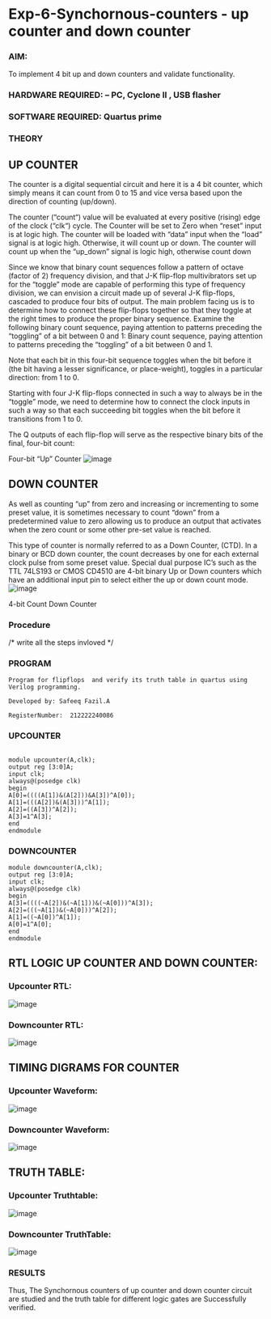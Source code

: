 # Exp-6-Synchornous-counters - up counter and down counter 
### AIM: 
To implement 4 bit up and down counters and validate  functionality.
### HARDWARE REQUIRED: – PC, Cyclone II , USB flasher
### SOFTWARE REQUIRED: Quartus prime
### THEORY 

## UP COUNTER 
The counter is a digital sequential circuit and here it is a 4 bit counter, which simply means it can count from 0 to 15 and vice versa based upon the direction of counting (up/down). 

The counter (“count“) value will be evaluated at every positive (rising) edge of the clock (“clk“) cycle.
The Counter will be set to Zero when “reset” input is at logic high.
The counter will be loaded with “data” input when the “load” signal is at logic high. Otherwise, it will count up or down.
The counter will count up when the “up_down” signal is logic high, otherwise count down

Since we know that binary count sequences follow a pattern of octave (factor of 2) frequency division, and that J-K flip-flop multivibrators set up for the “toggle” mode are capable of performing this type of frequency division, we can envision a circuit made up of several J-K flip-flops, cascaded to produce four bits of output.
The main problem facing us is to determine how to connect these flip-flops together so that they toggle at the right times to produce the proper binary sequence.
Examine the following binary count sequence, paying attention to patterns preceding the “toggling” of a bit between 0 and 1:
Binary count sequence, paying attention to patterns preceding the “toggling” of a bit between 0 and 1.

Note that each bit in this four-bit sequence toggles when the bit before it (the bit having a lesser significance, or place-weight), toggles in a particular direction: from 1 to 0.



 
 

Starting with four J-K flip-flops connected in such a way to always be in the “toggle” mode, we need to determine how to connect the clock inputs in such a way so that each succeeding bit toggles when the bit before it transitions from 1 to 0.

The Q outputs of each flip-flop will serve as the respective binary bits of the final, four-bit count:

 
 

Four-bit “Up” Counter
![image](https://user-images.githubusercontent.com/36288975/169644758-b2f4339d-9532-40c5-af40-8f4f8c942e2c.png)



## DOWN COUNTER 

As well as counting “up” from zero and increasing or incrementing to some preset value, it is sometimes necessary to count “down” from a predetermined value to zero allowing us to produce an output that activates when the zero count or some other pre-set value is reached.

This type of counter is normally referred to as a Down Counter, (CTD). In a binary or BCD down counter, the count decreases by one for each external clock pulse from some preset value. Special dual purpose IC’s such as the TTL 74LS193 or CMOS CD4510 are 4-bit binary Up or Down counters which have an additional input pin to select either the up or down count mode.
![image](https://user-images.githubusercontent.com/36288975/169644844-1a14e123-7228-4ed8-81a9-eb937dff4ac8.png)


4-bit Count Down Counter
### Procedure
/* write all the steps invloved */



### PROGRAM 
```
Program for flipflops  and verify its truth table in quartus using Verilog programming.

Developed by: Safeeq Fazil.A

RegisterNumber:  212222240086
```

### UPCOUNTER
```

module upcounter(A,clk);
output reg [3:0]A;
input clk;
always@(posedge clk)
begin
A[0]=((((A[1])&(A[2]))&A[3])^A[0]);
A[1]=(((A[2])&(A[3]))^A[1]);
A[2]=((A[3])^A[2]);
A[3]=1^A[3];
end
endmodule

```

### DOWNCOUNTER
```
module downcounter(A,clk);
output reg [3:0]A;
input clk;
always@(posedge clk)
begin
A[3]=((((~A[2])&(~A[1]))&(~A[0]))^A[3]);
A[2]=(((~A[1])&(~A[0]))^A[2]);
A[1]=((~A[0])^A[1]);
A[0]=1^A[0];
end
endmodule

```





## RTL LOGIC UP COUNTER AND DOWN COUNTER:

### Upcounter RTL:

![image](https://github.com/Safeeq-Fazil/Exp-7-Synchornous-counters-/assets/118680361/e64c714d-052c-4711-a7c3-86e2e7eff1e8)

### Downcounter RTL:

![image](https://github.com/Safeeq-Fazil/Exp-7-Synchornous-counters-/assets/118680361/8d0fe969-82f2-4f47-88f6-e900700d5419)


## TIMING DIGRAMS FOR COUNTER  

### Upcounter Waveform:

![image](https://github.com/Safeeq-Fazil/Exp-7-Synchornous-counters-/assets/118680361/eb3a0404-abd7-401d-9d6f-fa3c74914293)

### Downcounter Waveform:

![image](https://github.com/Safeeq-Fazil/Exp-7-Synchornous-counters-/assets/118680361/8aba5a67-bce6-4f80-b0d3-ff8063953efe)

## TRUTH TABLE:

### Upcounter Truthtable:

![image](https://github.com/Safeeq-Fazil/Exp-7-Synchornous-counters-/assets/118680361/56fad041-c65b-4809-aada-be80fd82d2d4)


### Downcounter TruthTable:


![image](https://github.com/Safeeq-Fazil/Exp-7-Synchornous-counters-/assets/118680361/fdd4f351-7f2d-4190-9812-83129fd1e485)



### RESULTS 
Thus, The Synchornous counters of up counter and down counter circuit are studied and the truth table for different logic gates are Successfully verified.
